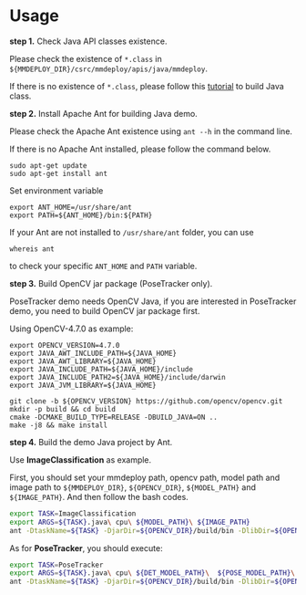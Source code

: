 # Usage

**step 1.** Check Java API classes existence.

Please check the existence of `*.class` in `${MMDEPLOY_DIR}/csrc/mmdeploy/apis/java/mmdeploy`.

If there is no existence of `*.class`, please follow this [tutorial](../../csrc/mmdeploy/apis/java/README.md) to build Java class.

**step 2.** Install Apache Ant for building Java demo.

Please check the Apache Ant existence using `ant --h` in the command line.

If there is no Apache Ant installed, please follow the command below.

```
sudo apt-get update
sudo apt-get install ant
```

Set environment variable

```
export ANT_HOME=/usr/share/ant
export PATH=${ANT_HOME}/bin:${PATH}
```

If your Ant are not installed to `/usr/share/ant` folder, you can use

```
whereis ant
```

to check your specific `ANT_HOME` and `PATH` variable.

**step 3.** Build OpenCV jar package (PoseTracker only).

PoseTracker demo needs OpenCV Java, if you are interested in PoseTracker demo, you need to build OpenCV jar package first.

Using OpenCV-4.7.0 as example:

```
export OPENCV_VERSION=4.7.0
export JAVA_AWT_INCLUDE_PATH=${JAVA_HOME}
export JAVA_AWT_LIBRARY=${JAVA_HOME}
export JAVA_INCLUDE_PATH=${JAVA_HOME}/include
export JAVA_INCLUDE_PATH2=${JAVA_HOME}/include/darwin
export JAVA_JVM_LIBRARY=${JAVA_HOME}

git clone -b ${OPENCV_VERSION} https://github.com/opencv/opencv.git
mkdir -p build && cd build
cmake -DCMAKE_BUILD_TYPE=RELEASE -DBUILD_JAVA=ON ..
make -j8 && make install
```

**step 4.** Build the demo Java project by Ant.

Use **ImageClassification** as example.

First, you should set your mmdeploy path, opencv path, model path and image path to `${MMDEPLOY_DIR}`, `${OPENCV_DIR}`, `${MODEL_PATH}` and `${IMAGE_PATH}`. And then follow the bash codes.

```bash
export TASK=ImageClassification
export ARGS=${TASK}.java\ cpu\ ${MODEL_PATH}\ ${IMAGE_PATH}
ant -DtaskName=${TASK} -DjarDir=${OPENCV_DIR}/build/bin -DlibDir=${OPENCV_DIR}/build/lib:${MMDEPLOY_DIR}/build/lib -Dcommand=${ARGS}
```

As for **PoseTracker**, you should execute:

```bash
export TASK=PoseTracker
export ARGS=${TASK}.java\ cpu\ ${DET_MODEL_PATH}\  ${POSE_MODEL_PATH}\ ${VIDEO_PATH}
ant -DtaskName=${TASK} -DjarDir=${OPENCV_DIR}/build/bin -DlibDir=${OPENCV_DIR}/build/lib:${MMDEPLOY_DIR}/build/lib -Dcommand=${ARGS}
```
